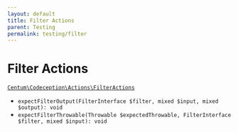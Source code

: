 ```yaml
---
layout: default
title: Filter Actions
parent: Testing
permalink: testing/filter
---
```




# Filter Actions

[`Centum\Codeception\Actions\FilterActions`](https://github.com/SidRoberts/centum/blob/development/src/Codeception/Actions/FilterActions.php)

- `expectFilterOutput(FilterInterface $filter, mixed $input, mixed $output): void`
- `expectFilterThrowable(Throwable $expectedThrowable, FilterInterface $filter, mixed $input): void`
